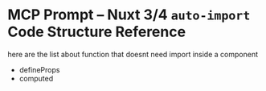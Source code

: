 # MCP Prompt – Nuxt 3/4 `auto-import` Code Structure Reference

here are the list about function that doesnt need import inside a component
- defineProps
- computed